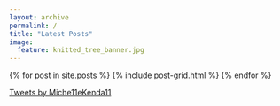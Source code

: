 ```yaml
---
layout: archive
permalink: /
title: "Latest Posts"
image:
  feature: knitted_tree_banner.jpg
---
```


<div class="tiles">
{% for post in site.posts %}
	{% include post-grid.html %}
{% endfor %}
</div><!-- /.tiles -->

<a class="twitter-timeline" data-width="400" data-height="600" data-theme="light" data-link-color="#2B7BB9" href="https://twitter.com/Miche11eKenda11?ref_src=twsrc%5Etfw">Tweets by Miche11eKenda11</a> <script async src="https://platform.twitter.com/widgets.js" charset="utf-8"></script>          